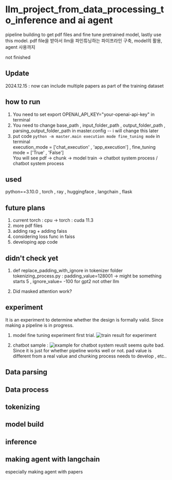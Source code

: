 # llm_project_from_data_processing_to_inference and ai agent
pipeline building to get pdf files and fine tune pretrained model, lastly use this model. pdf file을 받아서 llm을 파인튜닝하는 파이프라인 구축, model의 활용, agent 사용까지

not finished

## Update ##
2024.12.15 : now can include multiple papers as part of the training dataset

## how to run ## 
1) You need to set export OPENAI_API_KEY="your-openai-api-key" in terminal
2) You need to change base_path , input_folder_path , output_folder_path , parsing_output_folder_path in master.config -- i will change this later<br>
3) put code `python -m master.main execution mode fine_tuning mode` in terminal<br>
   execution_mode = ['chat_execution' , 'app_execution'] , fine_tuning mode = ['True' , 'False']<br>
   You will see pdf -> chunk -> model train -> chatbot system process /<br> chatbot system process 


## used ##
python==3.10.0 , torch , ray , huggingface , langchain , flask 

## future plans ## 

1) current torch : cpu -> torch : cuda 11.3<br>
2) more pdf files<br>
3) adding rag + adding faiss<br>
4) considering loss func in faiss
5) developing app code 

## didn't check yet ##
1) def replace_padding_with_ignore in tokenizer folder tokenizing_process.py
: padding_value=128001 -> might be something starts 5 , ignore_value= -100 for gpt2 not other llm<br>

2) Did masked attention work?

## experiment ##
It is an experiment to determine whether the design is formally valid. Since making a pipeline is in progress. 

1) model fine tuning experiment first trial.
![train result for experiment](https://github.com/user-attachments/assets/638f5215-4a45-48f9-98d3-664bcc57a978)

2) chatbot sample :  ![example for chatbot system](https://github.com/user-attachments/assets/f862181e-5903-448b-add7-c98e106a5ad7) reuslt seems quite bad. Since it is just for whether pipeline works well or not. pad value is different from a real value and chunking process needs to develop , etc..

## Data parsing ##

## Data process ##

## tokenizing ##

## model build ##

## inference ##

## making agent with langchain ##
especially making agent with papers 

